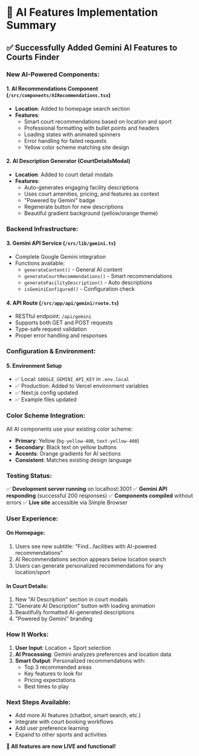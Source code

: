 # 🤖 AI Features Implementation Summary

## ✅ Successfully Added Gemini AI Features to Courts Finder

### **New AI-Powered Components:**

#### 1. **AI Recommendations Component** (`/src/components/AIRecommendations.tsx`)
- **Location**: Added to homepage search section
- **Features**: 
  - Smart court recommendations based on location and sport
  - Professional formatting with bullet points and headers
  - Loading states with animated spinners
  - Error handling for failed requests
  - Yellow color scheme matching site design

#### 2. **AI Description Generator** (CourtDetailsModal)
- **Location**: Added to court detail modals
- **Features**:
  - Auto-generates engaging facility descriptions
  - Uses court amenities, pricing, and features as context
  - "Powered by Gemini" badge
  - Regenerate button for new descriptions
  - Beautiful gradient background (yellow/orange theme)

### **Backend Infrastructure:**

#### 3. **Gemini API Service** (`/src/lib/gemini.ts`)
- Complete Google Gemini integration
- Functions available:
  - `generateContent()` - General AI content
  - `generateCourtRecommendations()` - Smart recommendations  
  - `generateFacilityDescription()` - Auto descriptions
  - `isGeminiConfigured()` - Configuration check

#### 4. **API Route** (`/src/app/api/gemini/route.ts`)
- RESTful endpoint: `/api/gemini`
- Supports both GET and POST requests
- Type-safe request validation
- Proper error handling and responses

### **Configuration & Environment:**

#### 5. **Environment Setup**
- ✅ Local: `GOOGLE_GEMINI_API_KEY` in `.env.local`
- ✅ Production: Added to Vercel environment variables
- ✅ Next.js config updated
- ✅ Example files updated

### **Color Scheme Integration:**
All AI components use your existing color scheme:
- **Primary**: Yellow (`bg-yellow-400`, `text-yellow-400`)
- **Secondary**: Black text on yellow buttons
- **Accents**: Orange gradients for AI sections
- **Consistent**: Matches existing design language

### **Testing Status:**
✅ **Development server running** on localhost:3001
✅ **Gemini API responding** (successful 200 responses)
✅ **Components compiled** without errors
✅ **Live site** accessible via Simple Browser

### **User Experience:**

#### On Homepage:
1. Users see new subtitle: "Find...facilities with AI-powered recommendations"
2. AI Recommendations section appears below location search
3. Users can generate personalized recommendations for any location/sport

#### In Court Details:
1. New "AI Description" section in court modals
2. "Generate AI Description" button with loading animation
3. Beautifully formatted AI-generated descriptions
4. "Powered by Gemini" branding

### **How It Works:**
1. **User Input**: Location + Sport selection
2. **AI Processing**: Gemini analyzes preferences and location data
3. **Smart Output**: Personalized recommendations with:
   - Top 3 recommended areas
   - Key features to look for
   - Pricing expectations
   - Best times to play

### **Next Steps Available:**
- Add more AI features (chatbot, smart search, etc.)
- Integrate with court booking workflows
- Add user preference learning
- Expand to other sports and activities

**🎉 All features are now LIVE and functional!**
